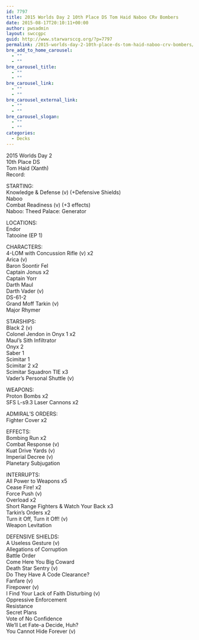 ```yaml
---
id: 7797
title: 2015 Worlds Day 2 10th Place DS Tom Haid Naboo CRv Bombers
date: 2015-08-17T20:10:11+00:00
author: pwsadmin
layout: swccgpc
guid: http://www.starwarsccg.org/?p=7797
permalink: /2015-worlds-day-2-10th-place-ds-tom-haid-naboo-crv-bombers/
bre_add_to_home_carousel:
  - ""
  - ""
bre_carousel_title:
  - ""
  - ""
bre_carousel_link:
  - ""
  - ""
bre_carousel_external_link:
  - ""
  - ""
bre_carousel_slogan:
  - ""
  - ""
categories:
  - Decks
---
```

2015 Worlds Day 2  
10th Place DS  
Tom Haid (Xanth)  
Record:

STARTING:  
Knowledge & Defense (v) (+Defensive Shields)  
Naboo  
Combat Readiness (v) (+3 effects)  
Naboo: Theed Palace: Generator

LOCATIONS:  
Endor  
Tatooine (EP 1)

CHARACTERS:  
4-LOM with Concussion Rifle (v) x2  
Arica (v)  
Baron Soontir Fel  
Captain Jonus x2  
Captain Yorr  
Darth Maul  
Darth Vader (v)  
DS-61-2  
Grand Moff Tarkin (v)  
Major Rhymer

STARSHIPS:  
Black 2 (v)  
Colonel Jendon in Onyx 1 x2  
Maul&#8217;s Sith Infiltrator  
Onyx 2  
Saber 1  
Scimitar 1  
Scimitar 2 x2  
Scimitar Squadron TIE x3  
Vader&#8217;s Personal Shuttle (v)

WEAPONS:  
Proton Bombs x2  
SFS L-s9.3 Laser Cannons x2

ADMIRAL&#8217;S ORDERS:  
Fighter Cover x2

EFFECTS:  
Bombing Run x2  
Combat Response (v)  
Kuat Drive Yards (v)  
Imperial Decree (v)  
Planetary Subjugation

INTERRUPTS:  
All Power to Weapons x5  
Cease Fire! x2  
Force Push (v)  
Overload x2  
Short Range Fighters & Watch Your Back x3  
Tarkin&#8217;s Orders x2  
Turn it Off, Turn it Off! (v)  
Weapon Levitation

DEFENSIVE SHIELDS:  
A Useless Gesture (v)  
Allegations of Corruption  
Battle Order  
Come Here You Big Coward  
Death Star Sentry (v)  
Do They Have A Code Clearance?  
Fanfare (v)  
Firepower (v)  
I Find Your Lack of Faith Disturbing (v)  
Oppressive Enforcement  
Resistance  
Secret Plans  
Vote of No Confidence  
We&#8217;ll Let Fate-a Decide, Huh?  
You Cannot Hide Forever (v)